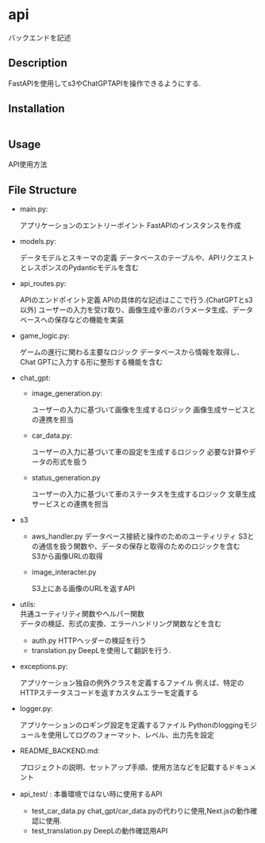 # api
バックエンドを記述

## Description
FastAPIを使用してs3やChatGPTAPIを操作できるようにする.

## Installation

```bash

```

## Usage
API使用方法



## File Structure

- main.py:

    アプリケーションのエントリーポイント
    FastAPIのインスタンスを作成

- models.py:

    データモデルとスキーマの定義
    データベースのテーブルや、APIリクエストとレスポンスのPydanticモデルを含む

- api_routes.py:

    APIのエンドポイント定義
    APIの具体的な記述はここで行う.(ChatGPTとs3以外)
    ユーザーの入力を受け取り、画像生成や車のパラメータ生成、データベースへの保存などの機能を実装

- game_logic.py:

    ゲームの進行に関わる主要なロジック
    データベースから情報を取得し、Chat GPTに入力する形に整形する機能を含む

- chat_gpt:
  
  - image_generation.py:

      ユーザーの入力に基づいて画像を生成するロジック
      画像生成サービスとの連携を担当

  - car_data.py:

      ユーザーの入力に基づいて車の設定を生成するロジック
      必要な計算やデータの形式を扱う

  - status_generation.py

      ユーザーの入力に基づいて車のステータスを生成するロジック
      文章生成サービスとの連携を担当


- s3
  - aws_handler.py
      データベース接続と操作のためのユーティリティ
      S3との通信を扱う関数や、データの保存と取得のためのロジックを含む      
      S3から画像URLの取得

  - image_interacter.py
      
      S3上にある画像のURLを返すAPI

- utils:  
    共通ユーティリティ関数やヘルパー関数  
    データの検証、形式の変換、エラーハンドリング関数などを含む
  - auth.py
    HTTPヘッダーの検証を行う
  - translation.py
    DeepLを使用して翻訳を行う.

- exceptions.py:
  
    アプリケーション独自の例外クラスを定義するファイル
    例えば、特定のHTTPステータスコードを返すカスタムエラーを定義する

- logger.py:
  
    アプリケーションのロギング設定を定義するファイル
    Pythonのloggingモジュールを使用してログのフォーマット、レベル、出力先を設定

- README_BACKEND.md:
  
    プロジェクトの説明、セットアップ手順、使用方法などを記載するドキュメント


- api_test/ :
    本番環境ではない時に使用するAPI
  - test_car_data.py
     chat_gpt/car_data.pyの代わりに使用,Next.jsの動作確認に使用.
  - test_translation.py
     DeepLの動作確認用API

